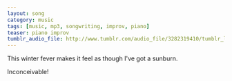 ```yaml
---
layout: song
category: music
tags: [music, mp3, songwriting, improv, piano]
teaser: piano improv
tumblr_audio_file: http://www.tumblr.com/audio_file/3282319410/tumblr_lgkzx2FJqH1qzo4ep
---
```


This winter fever makes it feel as though I've got a sunburn.

Inconceivable!
